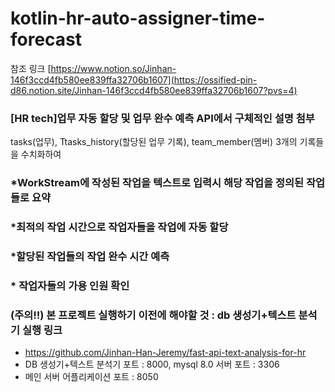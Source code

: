 
# kotlin-hr-auto-assigner-time-forecast
참조 링크
[https://www.notion.so/Jinhan-146f3ccd4fb580ee839ffa32706b1607](https://ossified-pin-d86.notion.site/Jinhan-146f3ccd4fb580ee839ffa32706b1607?pvs=4)
### [HR tech]업무 자동 할당 및 업무 완수 예측 API에서 구체적인 설명 첨부

tasks(업무), Ttasks_history(할당된 업무 기록), team_member(멤버) 3개의 기록들을 수치화하여 

### *WorkStream에 작성된 작업을 텍스트로 입력시 해당 작업을 정의된 작업들로 요약

### *최적의 작업 시간으로 작업자들을 작업에 자동 할당

### *할당된 작업들의 작업 완수 시간 예측

### * 작업자들의 가용 인원 확인

### (주의!!) 본 프로젝트 실행하기 이전에 해야할 것 : db 생성기+텍스트 분석기 실행 링크
- https://github.com/Jinhan-Han-Jeremy/fast-api-text-analysis-for-hr
- DB 생성기+텍스트 분석기 포트 : 8000, mysql 8.0 서버 포트 : 3306
- 메인 서버 어플리케이션 포트 : 8050
